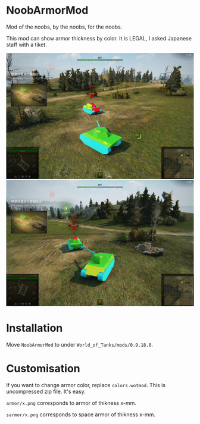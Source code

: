 # NoobArmorMod
Mod of the noobs, by the noobs, for the noobs.

This mod can show armor thickness by color.
It is LEGAL, I asked Japanese staff with a tiket.

![demo1](https://github.com/aki33524/NoobArmorMod/blob/master/demo1.png)
![demo2](https://github.com/aki33524/NoobArmorMod/blob/master/demo2.png)


# Installation
Move `NoobArmorMod` to under `World_of_Tanks/mods/0.9.18.0`.

# Customisation
If you want to change armor color, replace `colors.wotmod`. This is uncompressed zip file. It's easy.

`armor/x.png` corresponds to armor of thikness x-mm.

`sarmor/x.png` corresponds to space armor of thikness x-mm.
